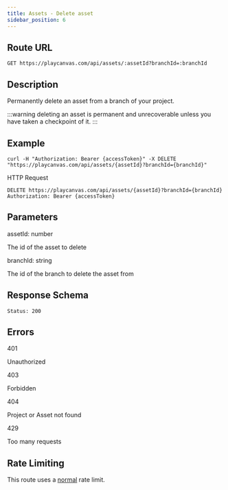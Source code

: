 ```yaml
---
title: Assets - Delete asset
sidebar_position: 6
---
```


## Route URL

```none
GET https://playcanvas.com/api/assets/:assetId?branchId=:branchId
```

## Description

Permanently delete an asset from a branch of your project. 

:::warning 
deleting an asset is permanent and unrecoverable unless you have taken a checkpoint of it.
:::

## Example

```none
curl -H "Authorization: Bearer {accessToken}" -X DELETE "https://playcanvas.com/api/assets/{assetId}?branchId={branchId}"
```

HTTP Request

```text
DELETE https://playcanvas.com/api/assets/{assetId}?branchId={branchId}
Authorization: Bearer {accessToken}
```

## Parameters

<div class="params">
<div class="parameter"><span class="param">assetId: number</span><p>The id of the asset to delete</p></div>
<div class="parameter"><span class="param">branchId: string</span><p>The id of the branch to delete the asset from</p></div>
</div>

## Response Schema

```none
Status: 200
```

## Errors

<div class="params">
<div class="parameter"><span class="param">401</span><p>Unauthorized</p></div>
<div class="parameter"><span class="param">403</span><p>Forbidden</p></div>
<div class="parameter"><span class="param">404</span><p>Project or Asset not found</p></div>
<div class="parameter"><span class="param">429</span><p>Too many requests</p></div>
</div>

## Rate Limiting

This route uses a [normal][1] rate limit.

[1]: /user-manual/api#rate-limiting
